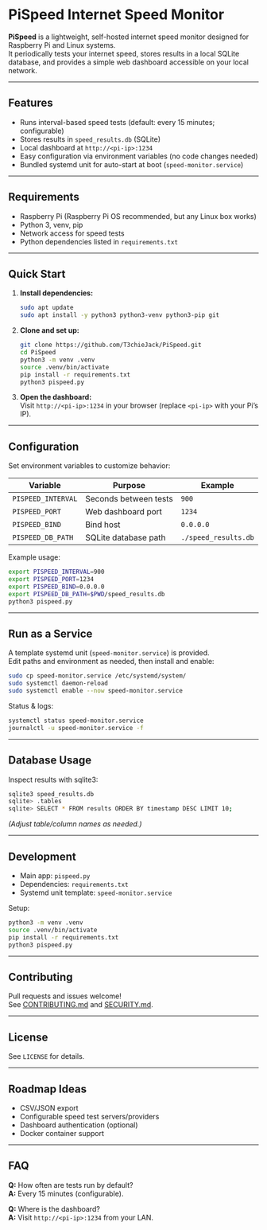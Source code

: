 # PiSpeed Internet Speed Monitor

**PiSpeed** is a lightweight, self-hosted internet speed monitor designed for Raspberry Pi and Linux systems.  
It periodically tests your internet speed, stores results in a local SQLite database, and provides a simple web dashboard accessible on your local network.

---

## Features

- Runs interval-based speed tests (default: every 15 minutes; configurable)
- Stores results in `speed_results.db` (SQLite)
- Local dashboard at `http://<pi-ip>:1234`
- Easy configuration via environment variables (no code changes needed)
- Bundled systemd unit for auto-start at boot (`speed-monitor.service`)

---

## Requirements

- Raspberry Pi (Raspberry Pi OS recommended, but any Linux box works)
- Python 3, venv, pip
- Network access for speed tests
- Python dependencies listed in `requirements.txt`

---

## Quick Start

1. **Install dependencies:**

    ```sh
    sudo apt update
    sudo apt install -y python3 python3-venv python3-pip git
    ```

2. **Clone and set up:**

    ```sh
    git clone https://github.com/T3chieJack/PiSpeed.git
    cd PiSpeed
    python3 -m venv .venv
    source .venv/bin/activate
    pip install -r requirements.txt
    python3 pispeed.py
    ```

3. **Open the dashboard:**  
   Visit `http://<pi-ip>:1234` in your browser (replace `<pi-ip>` with your Pi’s IP).

---

## Configuration

Set environment variables to customize behavior:

| Variable           | Purpose               | Example                   |
|--------------------|----------------------|---------------------------|
| `PISPEED_INTERVAL` | Seconds between tests | `900`                     |
| `PISPEED_PORT`     | Web dashboard port    | `1234`                    |
| `PISPEED_BIND`     | Bind host             | `0.0.0.0`                 |
| `PISPEED_DB_PATH`  | SQLite database path  | `./speed_results.db`      |

Example usage:

```sh
export PISPEED_INTERVAL=900
export PISPEED_PORT=1234
export PISPEED_BIND=0.0.0.0
export PISPEED_DB_PATH=$PWD/speed_results.db
python3 pispeed.py
```

---

## Run as a Service

A template systemd unit (`speed-monitor.service`) is provided.  
Edit paths and environment as needed, then install and enable:

```sh
sudo cp speed-monitor.service /etc/systemd/system/
sudo systemctl daemon-reload
sudo systemctl enable --now speed-monitor.service
```

Status & logs:

```sh
systemctl status speed-monitor.service
journalctl -u speed-monitor.service -f
```

---

## Database Usage

Inspect results with sqlite3:

```sh
sqlite3 speed_results.db
sqlite> .tables
sqlite> SELECT * FROM results ORDER BY timestamp DESC LIMIT 10;
```
*(Adjust table/column names as needed.)*

---

## Development

- Main app: `pispeed.py`
- Dependencies: `requirements.txt`
- Systemd unit template: `speed-monitor.service`

Setup:

```sh
python3 -m venv .venv
source .venv/bin/activate
pip install -r requirements.txt
python3 pispeed.py
```

---

## Contributing

Pull requests and issues welcome!  
See [CONTRIBUTING.md](CONTRIBUTING.md) and [SECURITY.md](SECURITY.md).

---

## License

See `LICENSE` for details.

---

## Roadmap Ideas

- CSV/JSON export
- Configurable speed test servers/providers
- Dashboard authentication (optional)
- Docker container support

---

## FAQ

**Q:** How often are tests run by default?  
**A:** Every 15 minutes (configurable).

**Q:** Where is the dashboard?  
**A:** Visit `http://<pi-ip>:1234` from your LAN.
